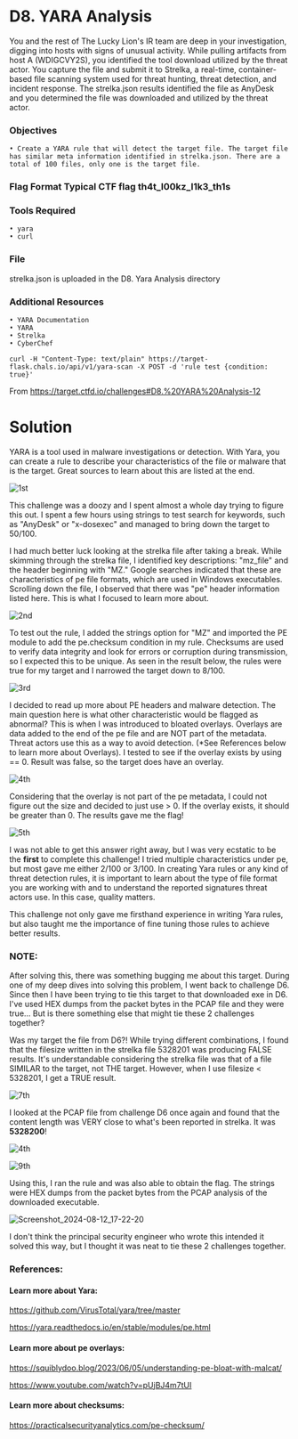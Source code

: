 # D8. YARA Analysis

You and the rest of The Lucky Lion's IR team are deep in your investigation, digging into hosts with signs of unusual activity. While pulling artifacts from host A (WDIGCVY2S), you identified the tool download utilized by the threat actor. You capture the file and submit it to Strelka, a real-time, container-based file scanning system used for threat hunting, threat detection, and incident response. The strelka.json results identified the file as AnyDesk and you determined the file was downloaded and utilized by the threat actor.
### Objectives
	• Create a YARA rule that will detect the target file. The target file has similar meta information identified in strelka.json. There are a total of 100 files, only one is the target file.
### Flag Format Typical CTF flag th4t_l00kz_l1k3_th1s
### Tools Required
	• yara
	• curl
### File
strelka.json is uploaded in the D8. Yara Analysis directory
### Additional Resources
	• YARA Documentation
	• YARA
	• Strelka
	• CyberChef
 ```
curl -H "Content-Type: text/plain" https://target-flask.chals.io/api/v1/yara-scan -X POST -d 'rule test {condition: true}'
```
From <https://target.ctfd.io/challenges#D8.%20YARA%20Analysis-12> 

# Solution

YARA is a tool used in malware investigations  or detection. With Yara, you can create a rule to describe your characteristics of the file or malware that is the target. Great sources to learn about this are listed at the end. 

![1st](https://github.com/user-attachments/assets/807c6a2e-49e4-4507-99c6-95456e17c71d)


This challenge was a doozy and I spent almost a whole day trying to figure this out. I spent a few hours using strings to test search for keywords, such as "AnyDesk" or "x-dosexec" and managed to bring down the target to 50/100. 

I had much better luck looking at the strelka file after taking a break. While skimming through the strelka file, I identified key descriptions: "mz_file" and the header beginning with "MZ." Google searches indicated that these are characteristics of pe file formats, which are used in Windows executables. Scrolling down the file,  I observed that there was "pe" header information listed here. This is what I focused to learn more about. 

![2nd](https://github.com/user-attachments/assets/e3ee5bad-5ff6-4bda-92c1-e2a4e3dde73d)


To test out the rule, I added the strings option  for "MZ" and imported the PE module to add the pe.checksum condition in my rule. Checksums are used to verify data integrity and look for errors or corruption during transmission, so I expected this to be unique. As seen in the result below, the rules were true for my target and I narrowed the target down to 8/100. 

![3rd](https://github.com/user-attachments/assets/0436ed81-5979-4a71-b901-77ee8fe389fe)


I decided to read up more about PE headers and malware detection. The main question here is what other characteristic would be flagged as abnormal?  This is when I was introduced to bloated overlays. Overlays are data added to the end of the pe file and are NOT part of the metadata. Threat actors use this as a way to avoid detection. (*See References below to learn more about Overlays). I tested to see if the overlay exists by using == 0. Result was false, so the target does have an overlay. 

![4th](https://github.com/user-attachments/assets/a3735b6c-5f93-4d81-9cf2-9eb7e0264524)


Considering that the overlay is not part of the pe metadata, I could not figure out the size and decided to just use > 0. If the overlay exists, it should be greater than 0. The results gave me the flag! 

![5th](https://github.com/user-attachments/assets/663da848-ad9d-4b88-86dd-538af3773bea)


I was not able to get this answer right away, but I was very ecstatic to be the **first** to complete this challenge! I tried multiple characteristics under pe, but most gave me either 2/100 or 3/100. In creating Yara rules or any kind of threat detection rules, it is important to learn about the type of file format you are working with and to understand the reported signatures threat actors use. In this case, quality matters. 

This challenge not only gave me firsthand experience in writing Yara rules, but also taught me the importance of fine tuning those rules to achieve better results. 



### NOTE:

After solving this, there was something bugging me about this target. During one of my deep dives into solving this problem, I went back to challenge D6. Since then I have been trying to tie this target to that downloaded exe in D6. I've used HEX dumps from the packet bytes in the PCAP file and they were true... But is there something else that might tie these 2 challenges together? 

Was my target the file from D6?! While trying different combinations, I found that the filesize written in the strelka file 5328201 was producing FALSE results. It's understandable considering the strelka file was that of a file SIMILAR to the target, not THE target. However, when I use filesize < 5328201, I get a TRUE result. 
 

![7th](https://github.com/user-attachments/assets/bc02c704-bebd-49b5-9140-a59c1648fe16)

I looked at the PCAP file from challenge D6 once again and found that the content length was VERY close to what's been reported in strelka. It was **5328200**! 

![4th](https://github.com/user-attachments/assets/409248dc-cb64-4e70-a2a0-8acf42336532)

![9th](https://github.com/user-attachments/assets/5155224a-f9c8-496f-b8e3-622e119e9619)

Using this, I ran the rule and was also able to obtain the flag. The strings were HEX dumps from the packet bytes from the PCAP analysis of the downloaded executable. 

![Screenshot_2024-08-12_17-22-20](https://github.com/user-attachments/assets/1c175c8c-e510-4f03-a229-04e913c63a09)

I don't think the principal security engineer who wrote this intended it solved this way, but I thought it was neat to tie these 2 challenges together. 



### References:

#### Learn more about Yara:

https://github.com/VirusTotal/yara/tree/master

https://yara.readthedocs.io/en/stable/modules/pe.html

#### Learn more about pe overlays:

https://squiblydoo.blog/2023/06/05/understanding-pe-bloat-with-malcat/ 

https://www.youtube.com/watch?v=pUjBJ4m7tUI

#### Learn more about checksums:

https://practicalsecurityanalytics.com/pe-checksum/

